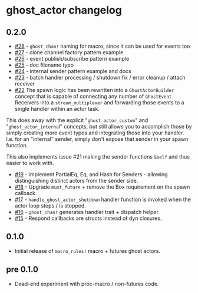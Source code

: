 # ghost_actor changelog

## 0.2.0

- [#28](https://github.com/holochain/ghost_actor/pull/28) - `ghost_chan!` naming for macro, since it can be used for events too
- [#27](https://github.com/holochain/ghost_actor/pull/27) - clone channel factory pattern example
- [#26](https://github.com/holochain/ghost_actor/pull/26) - event publish/subscribe pattern example
- [#25](https://github.com/holochain/ghost_actor/pull/25) - doc filename typo
- [#24](https://github.com/holochain/ghost_actor/pull/24) - internal sender pattern example and docs
- [#23](https://github.com/holochain/ghost_actor/pull/23) - batch handler processing / shutdown fix / error cleanup / attach receiver
- [#22](https://github.com/holochain/ghost_actor/pull/22)
The spawn logic has been rewritten into a `GhostActorBuilder` concept that is capable of connecting any number of `GhostEvent` Receivers into a `stream_multiplexer` and forwarding those events to a single handler within an actor task.

This does away with the explicit "`ghost_actor_custom`" and "`ghost_actor_interna`l" concepts, but still allows you to accomplish those by simply creating more event types and integrating those into your handler. I.e. for an "internal" sender, simply don't expose that sender in your spawn function.

This also implements issue #21 making the sender functions `&self` and thus easier to work with.
- [#19](https://github.com/holochain/ghost_actor/pull/19) - implement PartialEq, Eq, and Hash for Senders - allowing distinguishing distinct actors from the sender side.
- [#18](https://github.com/holochain/ghost_actor/pull/18) - Upgrade `must_future` + remove the Box requirement on the spawn callback.
- [#17](https://github.com/holochain/ghost_actor/pull/17) - `handle_ghost_actor_shutdown` handler function is invoked when the actor loop stops / is stopped.
- [#16](https://github.com/holochain/ghost_actor/pull/16) - `ghost_chan!` generates handler trait + dispatch helper.
- [#15](https://github.com/holochain/ghost_actor/pull/15) - Respond callbacks are structs instead of dyn closures.

## 0.1.0

- Initial release of `macro_rules!` macro + futures ghost actors.

## pre 0.1.0

- Dead-end experiment with proc-macro / non-futures code.

